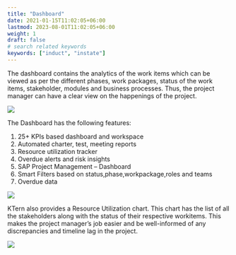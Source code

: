 ```yaml
---
title: "Dashboard"
date: 2021-01-15T11:02:05+06:00
lastmod: 2023-08-01T11:02:05+06:00
weight: 1
draft: false
# search related keywords
keywords: ["induct", "instate"]
---
```


The dashboard contains the analytics of the work items which can be viewed as per the different phases, work packages, status of the work items, stakeholder, modules and business processes. Thus, the project manager can have a clear view on the happenings of the project.

![](https://storage.googleapis.com/ktern-docs-files/pd-1.png)

The Dashboard has the following features:

1. 25+ KPIs based dashboard and workspace
2. Automated charter, test, meeting reports
3. Resource utilization tracker
4. Overdue alerts and risk insights
5. SAP Project Management – Dashboard
6. Smart Filters based on status,phase,workpackage,roles and teams
7. Overdue data


![](https://storage.googleapis.com/ktern-docs-files/pd-2.png)

KTern also provides a Resource Utilization chart. This chart has the list of all the stakeholders along with the status of their respective workitems. This makes the project manager’s job easier and be well-informed of any discrepancies and timeline lag in the project.

![](https://storage.googleapis.com/ktern-docs-files/pd-3.png)
